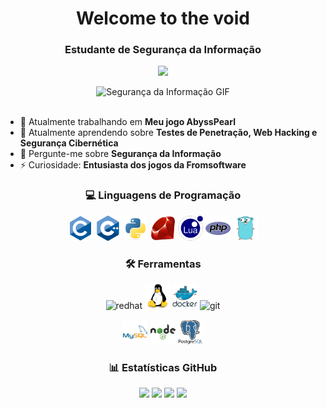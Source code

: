 <h1 align="center">Welcome to the void</h1>
<h3 align="center">Estudante de Segurança da Informação</h3>

<p align="center"> 
 <img src="https://komarev.com/ghpvc/?username=balofoide&style=flat-square&abbreviated=true&color=blueviolet&label=Eyes%20on%20me">
</p>

<div align="center">
  <img src="https://media2.giphy.com/media/v1.Y2lkPTc5MGI3NjExd2ptazlmbmdscWx0MzgycHI3Zmx0ZGZ1OGtlOGlnOXQ4cHpkYWhjaCZlcD12MV9pbnRlcm5hbF9naWZfYnlfaWQmY3Q9Zw/gIODGWDBuG5AWlUExJ/giphy.webp" alt="Segurança da Informação GIF" width="500" />
  </br>
  </br>
</div>

- 🔭 Atualmente trabalhando em **Meu jogo AbyssPearl**
- 🌱 Atualmente aprendendo sobre **Testes de Penetração, Web Hacking e Segurança Cibernética**
- 💬 Pergunte-me sobre **Segurança da Informação**
- ⚡ Curiosidade: **Entusiasta dos jogos da Fromsoftware**

<h3 align="center">💻 Linguagens de Programação</h3>
<p align="center">
  <img src="https://raw.githubusercontent.com/devicons/devicon/master/icons/c/c-original.svg" alt="c" width="40" height="40"/> 
  <img src="https://raw.githubusercontent.com/devicons/devicon/master/icons/cplusplus/cplusplus-original.svg" alt="cplusplus" width="40" height="40"/> 
  <img src="https://raw.githubusercontent.com/devicons/devicon/master/icons/python/python-original.svg" alt="python" width="40" height="40"/> 
  <img src="https://raw.githubusercontent.com/devicons/devicon/master/icons/ruby/ruby-original.svg" alt="ruby" width="40" height="40"/> 
  <img src="https://raw.githubusercontent.com/devicons/devicon/master/icons/lua/lua-original.svg" alt="lua" width="40" height="40"/> 
  <img src="https://raw.githubusercontent.com/devicons/devicon/master/icons/php/php-original.svg" alt="php" width="40" height="40"/> 
  <img src="https://raw.githubusercontent.com/devicons/devicon/master/icons/go/go-original.svg" alt="go" width="40" height="40"/> 
</p>

<h3 align="center">🛠️ Ferramentas</h3>
<p align="center">
  <img src="https://www.vectorlogo.zone/logos/redhat/redhat-icon.svg" alt="redhat" width="40" height="40"/>
  <img src="https://raw.githubusercontent.com/devicons/devicon/master/icons/linux/linux-original.svg" alt="linux" width="40" height="40"/> 
  <img src="https://raw.githubusercontent.com/devicons/devicon/master/icons/docker/docker-original-wordmark.svg" alt="docker" width="40" height="40"/> 
  <img src="https://www.vectorlogo.zone/logos/git-scm/git-scm-icon.svg" alt="git" width="40" height="40"/> 
</p>
<p align="center">
  <img src="https://raw.githubusercontent.com/devicons/devicon/master/icons/mysql/mysql-original-wordmark.svg" alt="mysql" width="40" height="40"/> 
  <img src="https://raw.githubusercontent.com/devicons/devicon/master/icons/nodejs/nodejs-original-wordmark.svg" alt="nodejs" width="40" height="40"/> 
  <img src="https://raw.githubusercontent.com/devicons/devicon/master/icons/postgresql/postgresql-original-wordmark.svg" alt="postgresql" width="40" height="40"/> 
</p>
 <h3 align="center">📊 Estatísticas GitHub</h3>

<p align="center">
  <!-- Stats + Streak -->
  <img width="400" src="https://github-readme-stats.vercel.app/api?username=balofoide&show_icons=true&theme=midnight-purple&hide_border=true&bg_color=00000000&title_color=8A2BE2&icon_color=9400D3&text_color=FFFFFF">
   
  
  <!-- Activity Graph -->
  <img width="805" src="https://github-readme-activity-graph.vercel.app/graph?username=balofoide&theme=midnight-purple&hide_border=true&bg_color=00000000&color=8A2BE2&line=9400D3&point=8A2BE2">
  
  <!-- Languages -->
  <img width="400" src="https://github-readme-stats.vercel.app/api/top-langs/?username=balofoide&layout=compact&theme=midnight-purple&hide_border=true&bg_color=00000000&title_color=8A2BE2&text_color=FFFFFF">
  <img width="400" src="https://github-readme-stats.vercel.app/api/wakatime?username=@balofoide&theme=midnight-purple&hide_border=true&bg_color=00000000&title_color=8A2BE2&text_color=FFFFFF">
</p>
